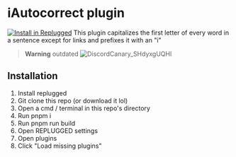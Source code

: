 # iAutocorrect plugin
[![Install in Replugged](https://img.shields.io/badge/-Install%20in%20Replugged-blue?style=for-the-badge&logo=none)](https://replugged.dev/install?identifier=StarNumber12046/iAutocorrect&source=github)
This plugin capitalizes the first letter of every word in a sentence except for links and prefixes it with an "i"

> **Warning** outdated
![DiscordCanary_SHdyxgUQHl](https://user-images.githubusercontent.com/68181944/209027175-73263d77-b500-485c-9e5f-96397c1f20b7.gif)

## Installation
1. Install replugged
2. Git clone this repo (or download it lol)
3. Open a cmd / terminal in this repo's directory
4. Run pnpm i
5. Run pnpm run build
6. Open REPLUGGED settings
7. Open plugins
8. Click "Load missing plugins"
